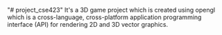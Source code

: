 "# project_cse423" 
It's a 3D game project which is created using opengl which is a cross-language, cross-platform application programming interface (API) for rendering 2D and 3D vector graphics.
